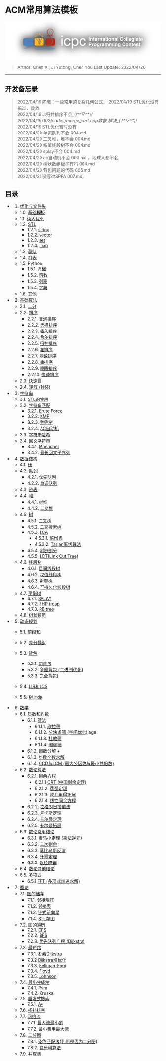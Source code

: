 # ACM常用算法模板

![ICPC Logo](assets/icpcLogo.png)

> Arthor: Chen Xi, Ji Yutong, Chen You
> Last Update: 2022/04/20
---

## 开发备忘录

> 2022/04/19 陈曦：一些常用的复杂几何公式，
> 2022/04/19 STL优化没有搞过，救救\
> 2022/04/19 J:归并排序不会\_(\\\*\^▽\^\*)_/\
> 2022/04/19 002/codes/merge_sort.cpp救救  解决\_(\\\*\^▽\^\*)_/\
> 2022/04/19 STL优化暂时没有\
> 2022/04/20 单调队列不会 004.md\
> 2022/04/20 二叉堆，堆不会 004.md\
> 2022/04/20 权值线段树不会 004.md\
> 2022/04/20 splay不会 004.md\
> 2022/04/20 ac自动机不会 003.md ，地球人都不会\
> 2022/04/20 树状数组板子有吗 004.md\
> 2022/04/20 背包问题的代码 005.md\
> 2022/04/21 没写过SPFA 007.md\

## 目录

<!-- Index Start -->

+ 1. [优化与文件头](./chapters/001/001.md/#1-优化与文件头)
  + 1.0. [基础模板](./chapters/001/001.md/#10-基础模板)
  + 1.1. [读入优化](./chapters/001/001.md#11-读入优化)
  + 1.2. [STL](./chapters/001/001.md/#12-STL)
    + 1.2.1. [string](./chapters/001/001.md/#121-string)
    + 1.2.2. [vector](./chapters/001/001.md/#122-vector)
    + 1.2.3. [set](./chapters/001/001.md/#123-set)
    + 1.2.4. [map](./chapters/001/001.md/#124-map)
  + 1.3. [莫队](./chapters/001/001.md/#13-莫队)
  + 1.4. [打表](./chapters/001/001.md/#14-打表)
  + 1.5. [Python](./chapters/001/001.md/#15-Python)
    + 1.5.1. [基础](./chapters/001/001.md/#151-基础)
    + 1.5.2. [函数](./chapters/001/001.md/#152-函数)
    + 1.5.3. [列表](./chapters/001/001.md/#153-列表)
    + 1.5.4. [字典](./chapters/001/001.md/#154-字典)
  + 1.6. [其他](./chapters/001/001.md/#16-其他)
+ 2. [基础算法](./chapters/002/002.md/#20-基础算法)
  + 2.1. [二分](./chapters/002/002.md#21-二分)
  + 2.2. [排序](./chapters/002/002.md#22-排序)
    + 2.2.1. [冒泡排序](./chapters/002/002.md#221-冒泡排序)
    + 2.2.2. [选择排序](./chapters/002/002.md#222-选择排序)
    + 2.2.3. [插入排序](./chapters/002/002.md#223-插入排序)
    + 2.2.4. [希尔排序](./chapters/002/002.md#224-希尔排序)
    + 2.2.5. [归并排序](./chapters/002/002.md#225-归并排序)
    + 2.2.6. [堆排序](./chapters/002/002.md#226-堆排序)
    + 2.2.7. [基数排序](./chapters/002/002.md#227-基数排序)
    + 2.2.8. [桶排序](./chapters/002/002.md#228-桶排序)
    + 2.2.9. [睡眠排序](./chapters/002/002.md#229-睡眠排序)
    + 2.2.10. [快速排序](./chapters/002/002.md#230-快速排序)
  + 2.3. [快速幂](./chapters/002/002.md#23-快速幂)
  + 2.4. [矩阵 (封装)](./chapters/002/002.md#24-矩阵)
+ 3. [字符串](./chapters/003/003.md/#30-字符串)
  + 3.1. [STL的使用](./chapters/001/001.md/#121-string)
  + 3.2. [字符串匹配](./chapters/003/003.md/#32-字符串匹配)
    + 3.2.1. [Brute Force](./chapters/003/003.md/#321-Brute-Force)
    + 3.2.2. [KMP](./chapters/003/003.md/#322-KMP)
    + 3.2.3. [字典树](./chapters/003/003.md/#323-字典树)
    + 3.2.4. [AC自动机](./chapters/003/003.md/#324-AC自动机)
  + 3.3. [字符串哈希](./chapters/003/003.md/#33-字符串哈希)
  + 3.4. [回文字符串](./chapters/003/003.md/#34-回文字符串)
    + 3.4.1. [Manacher](./chapters/003/003.md/#341-Manacher)
    + 3.4.2. [最长回文子序列](./chapters/003/003.md/#342-最长回文子序列)
+ 4. [数据结构](./chapters/004/004.md/#40-数据结构)
  + 4.1. [栈](./chapters/004/004.md/#41-栈)
  + 4.2. [队列](./chapters/004/004.md/#42-队列)
    + 4.2.1. [优先队列](./chapters/004/004.md/#421-优先队列)
    + 4.2.2. [单调队列](./chapters/004/004.md/#422-单调队列)
  + 4.3. [链表](./chapters/004/004.md/#43-链表)
  + 4.4. [堆](./chapters/004/004.md/#44-堆)
    + 4.4.1. [树堆](./chapters/004/004.md/#441-树堆)
    + 4.4.2. [二叉堆](./chapters/004/004.md/#442-二叉堆)
  + 4.5. [树](./chapters/004/004.md/#45-树)
    + 4.5.1. [二叉树](./chapters/004/004.md/#451-二叉树)
    + 4.5.2. [二叉搜索树](./chapters/004/004.md/#452-二叉搜索树)
    + 4.5.3. [LCA](./chapters/004/004.md/#453-LCA)
      + 4.5.3.1. [倍增表](./chapters/004/004.md/#4531-倍增表)
      + 4.5.3.2. [Tarjan离线算法](./chapters/004/004.md/#4532-Tarjan离线算法)
    + 4.5.4. [树链剖分](./chapters/004/004.md/#454-树链剖分)
    + 4.5.5. [LCT(Link Cut Tree)](./chapters/004/004.md/#455-lct)
  + 4.6. [线段树](./chapters/004/004.md/#46-线段树)
    + 4.6.1. [区间线段树](./chapters/004/004.md/#461-区间线段树)
    + 4.6.2. [权值线段树](./chapters/004/004.md/#462-权值线段树)
    + 4.6.3. [树套树](./chapters/004/004.md/#463-树套树)
    + 4.6.4. [可持久化线段树](./chapters/004/004.md/#464-可持久化线段树)
  + 4.7. [平衡树](./chapters/004/004.md/#47-平衡树)
    + 4.7.1. [SPLAY](./chapters/004/004.md/#471-splay)
    + 4.7.2. [FHP treap](./chapters/004/004.md/#472-fhp-treap)
    + 4.7.3. [RB tree](./chapters/004/004.md/#473-rb_tree)
  + 4.8. [树状数组](./chapters/004/004.md/#48-树状数组)
+ 5. [动态规划](./chapters/005/005.md/#5-动态规划)
  + 5.1. [前缀和](./chapters/005/005.md/#51-前缀和)
  + 5.2. [差分数组](./chapters/005/005.md/#52-差分数组)
  + 5.3. [背包](./chapters/005/005.md/#53-背包)
    + 5.3.1. [01背包](./chapters/005/005.md/#531-01背包)
    + 5.3.2. [多重背包 (二进制优化)](./chapters/005/005.md/#532-多重背包-二进制优化)
    + 5.3.3. [完全背包](./chapters/005/005.md/#533-完全背包))  
  + 5.4. [LIS和LCS](./chapters/005/005.md/#54-lis-和-lcs)

  + 5.5. [树上dp](./chapters/005/005.md/#55-树上dp)
+ 6. [数学](./chapters/006/006.md/#6-数学)
  + 6.1. [质数和约数](./chapters/006/006.md/#61-质数与约数)
    + 6.1.1. [筛法](./chapters/006/006.md/#611-筛法)
      + 6.1.1.1. [欧拉筛](./chapters/006/006.md/#6111-欧拉筛)
      + 6.1.1.2. [分块求筛 (空间优化)](./chapters/006/006.md/#6112-分块求筛-空间优化)lage
      + 6.1.1.3. [杜教筛](./chapters/006/006.md/#6113-杜教筛)
      + 6.1.1.4. [洲阁筛](./chapters/006/006.md/#6114-洲阁筛)
    + 6.1.2. [因数分解](./chapters/006/006.md/#612-因数分解)
      +
    + 6.1.3. [约数个数求解](./chapters/006/006.md/#613-约数个数求解)
    + 6.1.4. [GCD与LCM (最大公因数与最小共倍数)](./chapters/006/006.md/#GCD-与-LCM)
  + 6.2. [数论算法](./chapters/006/006.md/#62-数论算法)
    + 6.2.1. [同余方程](./chapters/006/006.md/#622-同余方程)
      + 6.2.1.1 [CRT (中国剩余定理)](./chapters/006/006.md/#6211中国剩余定理)
      + 6.2.1.2. [裴蜀定理](./chapters/006/006.md/#6212-裴蜀定理)
      + 6.2.1.3. [欧几里得拓展](./chapters/006/006.md/#6213-欧几里得拓展)
      + 6.2.1.4. [线性同余方程](./chapters/006/006.md/#6214-线性同余方程)
    + 6.2.2. [拉格朗日插值法](./chapters/006/006.md/#622-拉格朗日插值法)
    + 6.2.3. [卢卡斯定理](./chapters/006/006.md/#623-卢卡斯定理)
    + 6.2.4. [卡尔曼定理](./chapters/006/006.md/#624-卡尔曼定理)
    + 6.2.5. [卡尔曼拓展](./chapters/006/006.md/#625-卡尔曼拓展)
  + 6.3. [数论常用结论](./chapters/006/006.md/#63-数论常用结论)
    + 6.3.1. [费马小定理 (乘法逆元)](./chapters/006/006.md/#631-费马小定理)
    + 6.3.2. [二次剩余](./chapters/006/006.md/#632-二次剩余)
    + 6.3.3. [莫比乌斯反演](./chapters/006/006.md/#633-莫比乌斯反演)
    + 6.3.4. [升幂定理](./chapters/006/006.md/#634-升幂定理)
    + 6.3.5. [欧拉降幂](./chapters/006/006.md/#635-欧拉降幂)
  + 6.4. [数论其他结论](./chapters/006/006.md/#64-数论其他结论)
  + 6.5. [多项式](./chapters/006/006.md/#65-多项式)
    + 6.5.1 [FFT (多项式加速求解)](./chapters/006/006.md/#65-fft-多项式加速求解)
+ 7. [图论](./chapters/007/007.md/#7-图论)
  + 7.1. [图的储存](./chapters/007/007.md/#71-图的储存)
    + 7.1.1. [邻接矩阵](./chapters/007/007.md/#711-邻接矩阵)
    + 7.1.2. [邻接表](./chapters/007/007.md/#712-邻接表)
    + 7.1.3. [链式前向星](./chapters/007/007.md/#713-链式前向星)
    + 7.1.4. [STL存图](./chapters/007/007.md/#714-stl存图)
  + 7.2. [图的遍历](./chapters/007/007.md/#72-图的遍历)
    + 7.2.1. [DFS](./chapters/007/007.md/#721-dfs)
    + 7.2.2. [BFS](./chapters/007/007.md/#722-bfs)
    + 7.2.3. [优先队列广搜 (Dijkstra)](./chapters/007/007.md/#723-优先队列广搜)
  + 7.3. [最短路](./chapters/007/007.md/#73-最短路)
    + 7.3.1. [朴素Dijkstra](./chapters/007/007.md/#731-朴素dijkstra)
    + 7.3.2  [Dijkstra堆优化](./chapters/007/007.md/#732-dijkstra堆优化)
    + 7.3.3. [Bellman-Ford](./chapters/007/007.md/#733-bellman-ford)
    + 7.3.4. [Floyd](./chapters/007/007.md/#734-floyd)
    + 7.3.5. [Johnson](./chapters/007/007.md/#735-johnson)
  + 7.4. [最小生成树](./chapters/007/007.md/#74-最小生成树)
    + 7.4.1. [Prim](./chapters/007/007.md/#741-prim)
    + 7.4.2. [Kruskal](./chapters/007/007.md/#742-kruskal)
  + 7.5. [启发式搜索](./chapters/007/007.md/#75-启发式搜索)
    + 7.5.1. [A*](./chapters/007/007.md/#751-a*)
  + 7.6. [拓扑排序](./chapters/007/007.md/#76-拓扑排序)
  + 7.7. [网络流](./chapters/007/007.md/#77-网络流)
    + 7.7.1. [最大流最小割](./chapters/007/007.md/#771-最大流最小割)
    + 7.7.2. [最小费用最大流](./chapters/007/007.md/#772-最小费用最大流)
  + 7.8. [二分图](./chapters/007/007.md/#78-二分图)
    + 7.8.1. [染色匹配法(判断是否为二分图)](./chapters/007/007.md/#781-染色匹配法)
    + 7.8.2. [匈牙利算法](./chapters/007/007.md/#782-匈牙利算法)
  + 7.9. [并查集](./chapters/007/007.md/#79-并查集)

<!-- Index End -->
